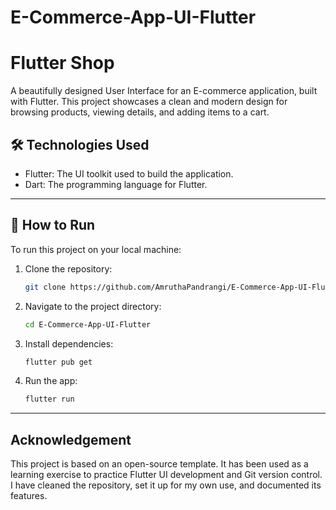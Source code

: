 # E-Commerce-App-UI-Flutter
# Flutter Shop

A beautifully designed User Interface for an E-commerce application, built with Flutter. This project showcases a clean and modern design for browsing products, viewing details, and adding items to a cart.


## 🛠️ Technologies Used

- Flutter: The UI toolkit used to build the application.
- Dart: The programming language for Flutter.

---

## 🚀 How to Run

To run this project on your local machine:

1.  Clone the repository:
    ```sh
    git clone https://github.com/AmruthaPandrangi/E-Commerce-App-UI-Flutter.git
    ```
2.  Navigate to the project directory:
    ```sh
    cd E-Commerce-App-UI-Flutter
    ```
3.  Install dependencies:
    ```sh
    flutter pub get
    ```
4.  Run the app:
    ```sh
    flutter run
    ```

---

## Acknowledgement

This project is based on an open-source template. It has been used as a learning exercise to practice Flutter UI development and Git version control. I have cleaned the repository, set it up for my own use, and documented its features.
